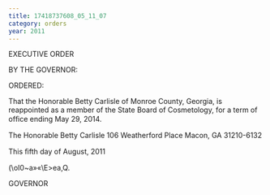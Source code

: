 ```yaml
---
title: 17418737608_05_11_07
category: orders
year: 2011
---
```

 

EXECUTIVE ORDER

BY THE GOVERNOR:

ORDERED:

That the Honorable Betty Carlisle of Monroe County, Georgia, is
reappointed as a member of the State Board of Cosmetology, for a
term of ofﬁce ending May 29, 2014.

The Honorable Betty Carlisle
106 Weatherford Place
Macon, GA 31210-6132

This ﬁfth day of August, 2011

\(\oI0~a»«\E>ea,Q.

GOVERNOR

